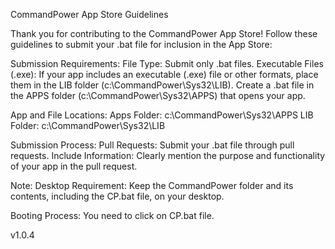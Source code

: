 CommandPower App Store Guidelines

Thank you for contributing to the CommandPower App Store! Follow these guidelines to submit your .bat file for inclusion in the App Store:

Submission Requirements:
File Type: Submit only .bat files.
Executable Files (.exe): If your app includes an executable (.exe) file or other formats, place them in the LIB folder (c:\CommandPower\Sys32\LIB). Create a .bat file in the APPS folder (c:\CommandPower\Sys32\APPS) that opens your app.

App and File Locations:
Apps Folder: c:\CommandPower\Sys32\APPS
LIB Folder: c:\CommandPower\Sys32\LIB

Submission Process:
Pull Requests: Submit your .bat file through pull requests.
Include Information: Clearly mention the purpose and functionality of your app in the pull request.

Note:
Desktop Requirement: Keep the CommandPower folder and its contents, including the CP.bat file, on your desktop.

Booting Process:
You need to click on CP.bat file.

v1.0.4
